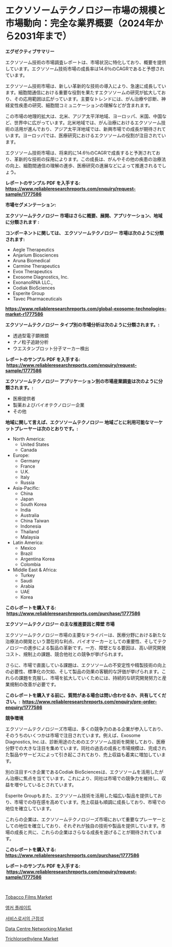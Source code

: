 <p><h1>エクソソームテクノロジー市場の規模と市場動向：完全な業界概要（2024年から2031年まで）</h1></p><p><strong>エグゼクティブサマリー</strong></p>
<p><p>エクソソーム技術の市場調査レポートは、市場状況に特化しており、概要を提供しています。エクソソーム技術市場の成長率は14.6％のCAGRであると予想されています。</p><p>エクソソーム技術市場は、新しい革新的な技術の導入により、急速に成長しています。細胞間通信における重要な役割を果たすエクソソームの研究が拡大しており、その応用範囲は広がっています。主要なトレンドには、がん治療や診断、神経変性疾患の研究、細胞間コミュニケーションの理解などが含まれます。</p><p>この市場の地理的拡大は、北米、アジア太平洋地域、ヨーロッパ、米国、中国など、世界中に広がっています。北米地域では、がん治療におけるエクソソーム技術の活用が進んでおり、アジア太平洋地域では、新興市場での成長が期待されています。ヨーロッパでは、医療研究におけるエクソソームの役割が注目されています。</p><p>エクソソーム技術市場は、将来的に14.6％のCAGRで成長すると予測されており、革新的な技術の採用によります。この成長は、がんやその他の疾患の治療法の向上、細胞間通信の理解の進歩、医療研究の進展などによって推進されるでしょう。</p></p>
<p><strong>レポートのサンプル PDF を入手する: <a href="https://www.reliableresearchreports.com/enquiry/request-sample/1777586">https://www.reliableresearchreports.com/enquiry/request-sample/1777586</a></strong></p>
<p><strong>市場セグメンテーション:</strong></p>
<p><strong> エクソソームテクノロジー 市場はさらに概要、展開、アプリケーション、地域に分類されます :</strong></p>
<p><strong>コンポーネントに関しては、 エクソソームテクノロジー 市場は次のように分類されます: &nbsp;</strong></p>
<p><ul><li>Aegle Therapeutics</li><li>Anjarium Biosciences</li><li>Aruna Biomedical</li><li>Carmine Therapeutics</li><li>Evox Therapeutics</li><li>Exosome Diagnostics, Inc.</li><li>ExonanoRNA LLC.,</li><li>Codiak BioSciences</li><li>Esperite Group</li><li>Tavec Pharmaceuticals</li></ul></p>
<p><strong><a href="https://www.reliableresearchreports.com/global-exosome-technologies-market-r1777586">https://www.reliableresearchreports.com/global-exosome-technologies-market-r1777586</a></strong></p>
<p><strong> エクソソームテクノロジー タイプ別の市場分析は次のように分類されます。:</strong></p>
<p><ul><li>透過型電子顕微鏡</li><li>ナノ粒子追跡分析</li><li>ウエスタンブロット分子マーカー検出</li></ul></p>
<p><strong>レポートのサンプル PDF を入手する: &nbsp;<a href="https://www.reliableresearchreports.com/enquiry/request-sample/1777586">https://www.reliableresearchreports.com/enquiry/request-sample/1777586</a></strong></p>
<p><strong> エクソソームテクノロジー アプリケーション別の市場産業調査は次のように分類されます。:</strong></p>
<p><ul><li>医療提供者</li><li>製薬およびバイオテクノロジー企業</li><li>その他</li></ul></p>
<p><strong>地域に関して言えば、エクソソームテクノロジー 地域ごとに利用可能なマーケットプレーヤーは次のとおりです。:</strong></p>
<p><ul>
    <li>
        North America:
        <ul>
            <li>United States</li>
            <li>Canada</li>
        </ul>
    </li>
    <li>
        Europe:
        <ul>
            <li>Germany</li>
            <li>France</li>
            <li>U.K.</li>
            <li>Italy</li>
            <li>Russia</li>
        </ul>
    </li>
    <li>
        Asia-Pacific:
        <ul>
            <li>China</li>
            <li>Japan</li>
            <li>South Korea</li>
            <li>India</li>
            <li>Australia</li>
            <li>China Taiwan</li>
            <li>Indonesia</li>
            <li>Thailand</li>
            <li>Malaysia</li>
        </ul>
    </li>
    <li>
        Latin America:
        <ul>
            <li>Mexico</li>
            <li>Brazil</li>
            <li>Argentina Korea</li>
            <li>Colombia</li>
        </ul>
    </li>
    <li>
        Middle East & Africa:
        <ul>
            <li>Turkey</li>
            <li>Saudi</li>
            <li>Arabia</li>
            <li>UAE</li>
            <li>Korea</li>
        </ul>
    </li>
    </ul></p>
<p><strong>このレポートを購入する: &nbsp;<a href="https://www.reliableresearchreports.com/purchase/1777586">https://www.reliableresearchreports.com/purchase/1777586</a></strong></p>
<p><strong>エクソソームテクノロジー の主な推進要因と障壁 市場</strong></p>
<p><p>エクソソームテクノロジー市場の主要なドライバーは、医療分野における新たな治療法の開発という潜在的な利点、バイオマーカーとしての重要性、そしてテクノロジーの進歩による製品の革新です。一方、障壁となる要因は、高い研究開発コスト、規制上の課題、競合他社との競争が挙げられます。</p><p>さらに、市場で直面している課題は、エクソソームの不安定性や精製技術の向上の必要性、標準化の欠如、そして製品の効果の客観的な評価が挙げられます。これらの課題を克服し、市場を拡大していくためには、持続的な研究開発努力と産業規制の改善が必要です。</p></p>
<p><strong>このレポートを購入する前に、質問がある場合は問い合わせるか、共有してください。:&nbsp; <a href="https://www.reliableresearchreports.com/enquiry/pre-order-enquiry/1777586">https://www.reliableresearchreports.com/enquiry/pre-order-enquiry/1777586</a></strong></p>
<p><strong>競争環境</strong></p>
<p><p>エクソソームテクノロジーズ市場は、多くの競争力のある企業が参入しており、そのうちのいくつかは市場で注目されています。例えば、Exosome Diagnostics, Inc.は、診断用途のためのエクソソーム技術を開発しており、医療分野での大きな注目を集めています。同社の過去の成長と市場規模は、完成された製品やサービスによって引き起こされており、売上収益も着実に増加しています。</p><p>別の注目すべき企業であるCodiak BioSciencesは、エクソソームを活用したがん治療に焦点を当てています。これにより、同社は市場での競争力を維持し、収益を増やしているとされています。</p><p>Esperite Groupもまた、エクソソーム技術を活用した幅広い製品を提供しており、市場での存在感を高めています。売上収益も順調に成長しており、市場での地位を確立しています。</p><p>これらの企業は、エクソソームテクノロジーズ市場において重要なプレーヤーとしての地位を確立しており、それぞれが独自の技術や製品を提供しています。市場の成長と共に、これらの企業はさらなる成長を遂げることが期待されています。</p></p>
<p><strong>このレポートを購入する: &nbsp; <a href="https://www.reliableresearchreports.com/purchase/1777586">https://www.reliableresearchreports.com/purchase/1777586</a></strong></p>
<p><strong>レポートのサンプル PDF を入手する: &nbsp;<a href="https://www.reliableresearchreports.com/enquiry/request-sample/1777586">https://www.reliableresearchreports.com/enquiry/request-sample/1777586</a></strong><strong></strong></p>
<p>&nbsp;</p>
<p><p><a href="https://issuu.com/reportprime-2/docs/tobacco-films-market-size-2030.pptx">Tobacco Films Market</a></p><p><a href="https://github.com/vsoq0zknh59/Market-Research-Report-List-1/blob/main/344315823779.md">앵커 플레이트</a></p><p><a href="https://medium.com/@jerrodhilll68/2024%EB%85%84%EB%B6%80%ED%84%B0-2031%EB%85%84%EA%B9%8C%EC%A7%80-%EA%B8%B0%EA%B0%84-%EB%8F%99%EC%95%88%EC%9D%98-%EA%B7%BC%EC%A0%91%EC%84%B1-%EC%84%9C%EB%B9%84%EC%8A%A4-%EC%8B%9C%EC%9E%A5-%EB%B6%84%EC%84%9D-%EB%B0%8F-%EA%B7%9C%EB%AA%A8-%EC%98%88%EC%B8%A1-6bc983289fef">서비스로서의 근접성</a></p><p><a href="https://github.com/prosalinda88/Market-Research-Report-List-4/blob/main/data-centre-networking-market.md">Data Centre Networking Market</a></p><p><a href="https://issuu.com/reportprime-2/docs/trichloroethylene-market-size-2030.pptx">Trichloroethylene Market</a></p></p>